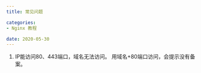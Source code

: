 ```yaml
---
title: 常见问题

categories:
- Nginx 教程

date: 2020-05-30
---
```


1. IP能访问80、443端口，域名无法访问。
    用域名+80端口访问，会提示没有备案。